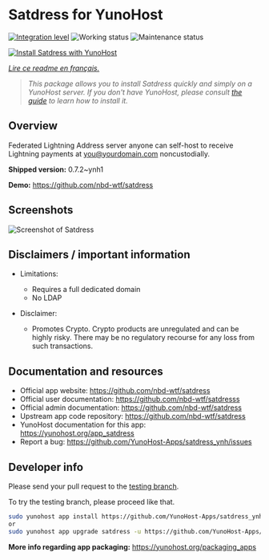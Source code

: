 <!--
N.B.: This README was automatically generated by https://github.com/YunoHost/apps/tree/master/tools/README-generator
It shall NOT be edited by hand.
-->

# Satdress for YunoHost

[![Integration level](https://dash.yunohost.org/integration/satdress.svg)](https://dash.yunohost.org/appci/app/satdress) ![Working status](https://ci-apps.yunohost.org/ci/badges/satdress.status.svg) ![Maintenance status](https://ci-apps.yunohost.org/ci/badges/satdress.maintain.svg)

[![Install Satdress with YunoHost](https://install-app.yunohost.org/install-with-yunohost.svg)](https://install-app.yunohost.org/?app=satdress)

*[Lire ce readme en français.](./README_fr.md)*

> *This package allows you to install Satdress quickly and simply on a YunoHost server.
If you don't have YunoHost, please consult [the guide](https://yunohost.org/#/install) to learn how to install it.*

## Overview

Federated Lightning Address server anyone can self-host to receive Lightning payments at you@yourdomain.com noncustodially.


**Shipped version:** 0.7.2~ynh1

**Demo:** https://github.com/nbd-wtf/satdress

## Screenshots

![Screenshot of Satdress](./doc/screenshots/example.jpg)

## Disclaimers / important information

* Limitations:
    * Requires a full dedicated domain
    * No LDAP

* Disclaimer:
    * Promotes Crypto. Crypto products are unregulated and can be highly risky. There may be no regulatory recourse for any loss from such transactions.
## Documentation and resources

* Official app website: <https://github.com/nbd-wtf/satdress>
* Official user documentation: <https://github.com/nbd-wtf/satdresss>
* Official admin documentation: <https://github.com/nbd-wtf/satdress>
* Upstream app code repository: <https://github.com/nbd-wtf/satdress>
* YunoHost documentation for this app: <https://yunohost.org/app_satdress>
* Report a bug: <https://github.com/YunoHost-Apps/satdress_ynh/issues>

## Developer info

Please send your pull request to the [testing branch](https://github.com/YunoHost-Apps/satdress_ynh/tree/testing).

To try the testing branch, please proceed like that.

``` bash
sudo yunohost app install https://github.com/YunoHost-Apps/satdress_ynh/tree/testing --debug
or
sudo yunohost app upgrade satdress -u https://github.com/YunoHost-Apps/satdress_ynh/tree/testing --debug
```

**More info regarding app packaging:** <https://yunohost.org/packaging_apps>
